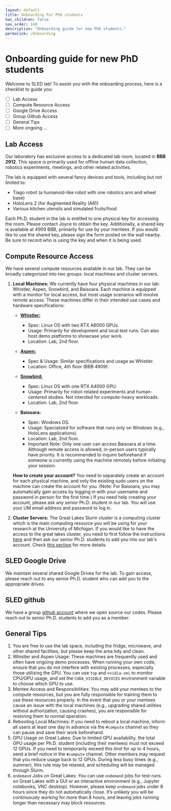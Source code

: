 ```yaml
---
layout: default
title: Onboarding For PhD students
has_children: false
nav_order: 140
description: "Onboarding guide for new PhD students."
permalink: /Onboarding
---
```

# Onboarding guide for new PhD students

Welcome to SLED lab! To assist you with the onboarding process, here is a checklist to guide you:

- [ ] Lab Access
- [ ] Compute Resource Access
- [ ] Google Drive Access
- [ ] Group Github Access
- [ ] General Tips
- [ ] More ongoing ...

## Lab Access

Our laboratory has exclusive access to a dedicated lab room, located in **BBB 2912**. This space is primarily used for offline human data collection, robotics experiments, meetings, and other related activities.

The lab is equipped with several fancy devices and tools, including but not limited to:
- Tiago robot (a humanoid-like robot with one robotics arm and wheel base)
- HoloLens 2 (for Augmented Reality (AR))
- Various kitchen utensils and simulated fruits/food

Each Ph.D. student in the lab is entitled to one physical key for accessing the room. Please contact Joyce to obtain the key. Additionally, a shared key is available at 4909 BBB, primarily for use by your mentees. If you would like to use the shared key, please sign the form posted on the wall nearby. Be sure to record who is using the key and when it is being used.

## Compute Resource Access

We have several compute resources available in our lab. They can be broadly categorized into two groups: local machines and cluster servers.

1. **Local Machines:**
    We currently have four physical machines in our lab: Whistler, Aspen, Snowbird, and Baisoara. Each machine is equipped with a monitor for local access, but most usage scenarios will involve remote access. These machines differ in their intended use cases and hardware specifications:

    - **[Whistler:](https://sled-group.github.io/compute-guide/whistler)** 
        - Spec: Linux OS with two RTX A6000 GPUs.
        - Usage: Primarily for development and local test runs. Can also host demo platforms to showcase your work.
        - Location: Lab, 2nd floor.

    - **[Aspen:](https://sled-group.github.io/compute-guide/aspen)**
        - Spec & Usage: Similar specifications and usage as Whistler.
        - Location: Office, 4th floor (BBB 4909).

    - **[Snowbird:](https://sled-group.github.io/compute-guide/snowbird)**
        - Spec: Linux OS with one RTX A4000 GPU.
        - Usage: Primarily for robot-related experiments and human-centered studies. Not intended for compute-heavy workloads.
        - Location: Lab, 2nd floor.

    - **Baisoara:**
        - Spec: Windows OS.
        - Usage: Specialized for software that runs only on Windows (e.g., HoloLens applications).
        - Location: Lab, 2nd floor.
        - Important Note: Only one user can access Baisoara at a time. Although remote access is allowed, in-person users typically have priority. It is recommended to inquire beforehand if someone is currently using the machine remotely before initiating your session.
    
    
    **How to create your account?** You need to separately create an account for each physical machine, and only the existing sudo users on the machine can create the account for you. (Note: For Baisoara, you may automatically gain access by logging in with your username and password in person for the first time.) If you need help creating your account, please ask any senior Ph.D. student in our lab. You will use your UM email address and password to log in.

2. **Cluster Servers:**
    The Great Lakes Slurm cluster is a computing cluster which is the main computing resource you will be using for your research at the University of Michigan. If you would like to have the access to the great lakes cluster, you need to first follow the instructions [here](https://its.umich.edu/advanced-research-computing/high-performance-computing/great-lakes/getting-started) and then ask our senior Ph.D. students to add you into our lab's account. Check [this section](https://sled-group.github.io/compute-guide/great-lakes) for more details.


## SLED Google Drive

We maintain several shared Google Drives for the lab. To gain access, please reach out to any senior Ph.D. student who can add you to the appropriate drives.


## SLED github

We have a group [github account](https://github.com/sled-group) where we open source our codes. Please reach out to senior Ph.D. students to add you as a member.



## General Tips
1. You are free to use the lab space, including the fridge, microwave, and other shared facilities, but please keep the area tidy and clean.
2. Whistler and Aspen Usage: These machines are frequently used and often have ongoing demo processes. When running your own code, ensure that you do not interfere with existing processes, especially those utilizing the GPU. You can use `top` and `nvidia-smi` to monitor CPU/GPU usage, and set the `CUDA_VISIBLE_DEVICES` environment variable to choose which GPU to use.
3. Mentee Access and Responsibilities: You may add your mentees to the compute resources, but you are fully responsible for training them to use these resources properly. In the event that you or your mentees cause an issue with the local machines (e.g., upgrading shared utilities without authorization, causing crashes), you are responsible for restoring them to normal operation.
4. Rebooting Local Machines: If you need to reboot a local machine, inform all users at least one day in advance via the `#compute` channel so they can pause and save their work beforehand.
5. GPU Usage on Great Lakes: Due to limited GPU availability, the total GPU usage per Ph.D. student (including their mentees) must not exceed 12 GPUs. If you need to temporarily exceed this limit for up to 4 hours, send a brief notice in the `#compute` channel. Other members may request that you reduce usage back to 12 GPUs. During less busy times (e.g., summer), this rule may be relaxed, and scheduling will be managed through Slurm.
6. `ondemand` Jobs on Great Lakes: You can use `ondemand` jobs for test-runs on Great Lakes with a GUI or an interactive environment (e.g., Jupyter notebooks, VNC desktop). However, please keep `ondemand` jobs under 8 hours since they do not automatically close. It’s unlikely you will be continuously working for more than 8 hours, and leaving jobs running longer than necessary may block resources.